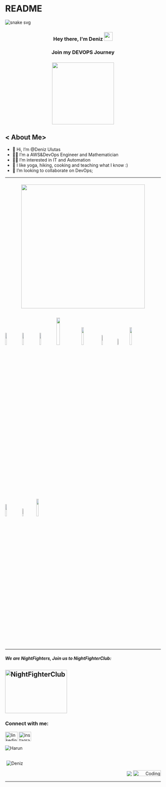 # README
![snake svg](https://github.com/denizulutas/denizulutas/blob/output/github-contribution-grid-snake.svg)
<h3 align="center">Hey there, I'm Deniz  <img src="https://media.giphy.com/media/hvRJCLFzcasrR4ia7z/giphy.gif" width="28">
<h3 align="center">Join my DEVOPS Journey

<h3 align="center"> <img src="https://media-exp1.licdn.com/dms/image/C5603AQFPNYDFMCraCw/profile-displayphoto-shrink_800_800/0/1645147222712?e=1653523200&v=beta&t=K_oXhNnpMDECeX0xkcO4JAdmdEM6MGJGkkNuymH26a0" width="200">
   
## < About Me>

- 👋 Hi, I’m @Deniz Ulutas
- 👨‍🎓 I’m a AWS&DevOps Engineer and Mathematician
- 👨‍🏫 I’m interested in IT and Automation
- 🥇 I like yoga, hiking, cooking and teaching what I know :)
- 💞️ I’m looking to collaborate on DevOps;
----------------
<h3 align="center"> <img src="https://user-images.githubusercontent.com/96360040/159220580-1e572ad3-de21-423c-a6d3-d26010bd442e.png" width="400">
  
<img src="https://logos-world.net/wp-content/uploads/2021/08/Amazon-Web-Services-AWS-Emblem.png" width="10%"> <img src="https://cdn.wmaraci.com/nedir/Microsoft-Azure.png" width="10%"> <img src="https://1000logos.net/wp-content/uploads/2020/05/Logo-Google-Cloud.jpg" width="10%"> <img src="https://upload.wikimedia.org/wikipedia/commons/thumb/f/f8/Python_logo_and_wordmark.svg/2560px-Python_logo_and_wordmark.svg.png" width="15%"> <img src="https://seeklogo.com/images/M/MySQL-logo-F6FF285A58-seeklogo.com.png" width="12%"> <img src="https://seeklogo.com/images/D/docker-logo-6D6F987702-seeklogo.com.png" width="9%"> <img src="https://www.stratoscale.com/wp-content/uploads/2019/04/Kubernetes-logo.png" width="7%"> <img src="https://www.vectorlogo.zone/logos/jenkins/jenkins-ar21.svg" width="12%"> <img src="https://marka-logo.com/wp-content/uploads/2020/09/Linux-Logo.png" width="10%"> <img src="https://user-images.githubusercontent.com/96360040/159221208-f9c213c8-748d-4645-858c-b804d6765548.png" width="8%"> <img src="https://user-images.githubusercontent.com/96360040/159221969-61cb0de5-d8f3-44f7-ac94-40d0dcfab30c.png" width="12%">
----------------
----------------
<h5 align="left">We are NightFighters, Join us to NightFighterClub:</h5>
<p align="left"> 

  [<img align="center" src="https://media-exp1.licdn.com/dms/image/C5622AQGblApAyEwcyA/feedshare-shrink_800/0/1647354255932?e=1650499200&v=beta&t=7RLhpZIaintkKenpSjICLidCMHR5yNvTtRU4K7RGucI" color="white" alt="NightFighterClub" height="140" width="200" />](https://www.linkedin.com/groups/14059731/) 
---------------
 <h3 align="left">Connect with me:</h3>
<p align="left"> 
 
  [<img align="center" src="https://upload.wikimedia.org/wikipedia/commons/thumb/c/ca/LinkedIn_logo_initials.png/600px-LinkedIn_logo_initials.png" color="white" alt="linkedin" height="30" width="40" />](https://www.linkedin.com/in/deniz-ulutas-aws-devops-engineer/)
[<img align="center" src="https://upload.wikimedia.org/wikipedia/commons/thumb/7/7e/Gmail_icon_%282020%29.svg/512px-Gmail_icon_%282020%29.svg.png?20201210105308" background-color="white" alt="instagram" height="30" width="40" />](mailto:fulutas4242@gmail.com)

<p><img  align="left" src="https://github-readme-stats.vercel.app/api/top-langs/?username=denizulutas&langs_count=10&theme=cobalt&layout=compact" alt="Harun" /></p>
<br><br>
<p>&nbsp;<img align="center" src="https://github-readme-stats.vercel.app/api?username=denizulutas&show_icons=true&theme=cobalt" alt="Deniz" /></p>
 
  
[ <p align="right"> ![](https://img.shields.io/badge/dynamic/json?color=000000&label=GitHub&query=%24.data.totalSubs&suffix=%20followers&url=https%3A%2F%2Fapi.spencerwoo.com%2Fsubstats%2F%3Fsource%3Dgithub%26queryKey%3Ddenizulutas)](https://github.com/denizulutas) <img alt="Coding" width="90" height="19" src="https://komarev.com/ghpvc/?username=denizulutas&label=Profile%20views&color=129e00&style=plastic" alt="Deniz" /> </p> 
<hr> 
 <!---
denizulutas/denizulutas is a ✨ special ✨ repository because its `README.md` (this file) appears on your GitHub profile.
You can click the Preview link to take a look at your changes.
--->
